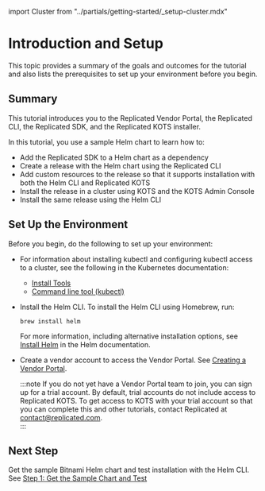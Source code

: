 import Cluster from "../partials/getting-started/_setup-cluster.mdx"

# Introduction and Setup

This topic provides a summary of the goals and outcomes for the tutorial and also lists the prerequisites to set up your environment before you begin.

## Summary

This tutorial introduces you to the Replicated Vendor Portal, the Replicated CLI, the Replicated SDK, and the Replicated KOTS installer.

In this tutorial, you use a sample Helm chart to learn how to:

* Add the Replicated SDK to a Helm chart as a dependency
* Create a release with the Helm chart using the Replicated CLI
* Add custom resources to the release so that it supports installation with both the Helm CLI and Replicated KOTS
* Install the release in a cluster using KOTS and the KOTS Admin Console
* Install the same release using the Helm CLI

## Set Up the Environment

Before you begin, do the following to set up your environment:

* <Cluster/>

  For information about installing kubectl and configuring kubectl access to a cluster, see the following in the Kubernetes documentation:
    * [Install Tools](https://kubernetes.io/docs/tasks/tools/)
    * [Command line tool (kubectl)](https://kubernetes.io/docs/reference/kubectl/)

* Install the Helm CLI. To install the Helm CLI using Homebrew, run: 

   ```
   brew install helm
   ```

   For more information, including alternative installation options, see [Install Helm](https://helm.sh/docs/intro/install/) in the Helm documentation.

* Create a vendor account to access the Vendor Portal. See [Creating a Vendor Portal](/vendor/vendor-portal-creating-account).

  :::note
  If you do not yet have a Vendor Portal team to join, you can sign up for a trial account. By default, trial accounts do not include access to Replicated KOTS. To get access to KOTS with your trial account so that you can complete this and other tutorials, contact Replicated at contact@replicated.com.  
  :::

## Next Step

Get the sample Bitnami Helm chart and test installation with the Helm CLI. See [Step 1: Get the Sample Chart and Test](/vendor/tutorial-kots-helm-get-chart)